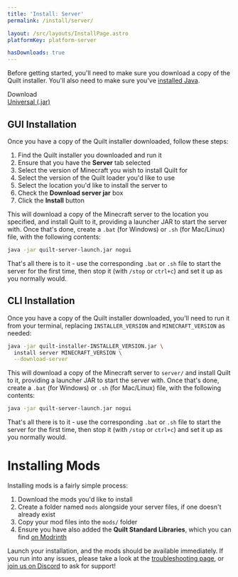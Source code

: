 ```yaml
---
title: 'Install: Server'
permalink: /install/server/

layout: /src/layouts/InstallPage.astro
platformKey: platform-server

hasDownloads: true
---
```


Before getting started, you'll need to make sure you download a copy of the Quilt installer. You'll also need to make sure you've [installed Java](https://java.com/en/download).

<div class="field is-horizontal">
    <div class="field-label is-normal mt-1">
        <span class="title is-6" id="launcher-version">Download</span>
    </div>
    <div class="field-body">
        <div class="field">
            <div class="control">
               <a id="universal-download" href="https://maven.quiltmc.org/repository/release/org/quiltmc/quilt-installer/latest/quilt-installer-latest.jar" class="button is-primary mt-1">Universal (.jar)</a>
            </div>
        </div>
    </div>
</div>

## GUI Installation

Once you have a copy of the Quilt installer downloaded, follow these steps:

1. Find the Quilt installer you downloaded and run it
2. Ensure that you have the **Server** tab selected
3. Select the version of Minecraft you wish to install Quilt for
4. Select the version of the Quilt loader you'd like to use
5. Select the location you'd like to install the server to
6. Check the **Download server jar** box
7. Click the **Install** button

This will download a copy of the Minecraft server to the location you specified, and install Quilt to it, providing a launcher JAR to start the server with. Once that's done, create a `.bat` (for Windows) or `.sh` (for Mac/Linux) file, with the following contents:

```sh
java -jar quilt-server-launch.jar nogui
```

That's all there is to it - use the corresponding `.bat` or `.sh` file to start the server for the first time, then stop it (with `/stop` or `ctrl+c`) and set it up as you normally would.

## CLI Installation

Once you have a copy of the Quilt installer downloaded, you'll need to run it from your terminal, replacing `INSTALLER_VERSION` and `MINECRAFT_VERSION` as needed:

```bash
java -jar quilt-installer-INSTALLER_VERSION.jar \
  install server MINECRAFT_VERSION \
  --download-server
```

This will download a copy of the Minecraft server to `server/` and install Quilt to it, providing a launcher JAR to start the server with. Once that's done, create a `.bat` (for Windows) or `.sh` (for Mac/Linux) file, with the following contents:

```sh
java -jar quilt-server-launch.jar nogui
```

That's all there is to it - use the corresponding `.bat` or `.sh` file to start the server for the first time, then stop it (with `/stop` or `ctrl+c`) and set it up as you normally would.

# Installing Mods

Installing mods is a fairly simple process:

1. Download the mods you'd like to install
2. Create a folder named `mods` alongside your server files, if one doesn't already exist
3. Copy your mod files into the `mods/` folder
4. Ensure you have also added the **Quilt Standard Libraries**, which you can find [on Modrinth](https://modrinth.com/mod/qsl)

Launch your installation, and the mods should be available immediately. If you run into any issues, please take a look at the [troubleshooting page](/en/usage/troubleshooting), or [join us on Discord](https://discord.quiltmc.org) to ask for support!

